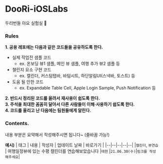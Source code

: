 # DooRi-iOSLabs
두리번들 아요 실험실 

### Rules

**1. 공용 레포에는 다음과 같은 코드들을 공유하도록 한다.**
- 실제 작업전 샘플 코드
  - ex. 온보딩 뷰1 샘플, 메인 뷰 샘플, 여행 추가 뷰2 샘플 등
- 챌린지 요소 구현 코드
  - ex. 캘린더, 커스텀탭바, 바텀시트, 하단알림UI(스낵바, 토스트) 등
- 도움 될 만한 코드
  - ex. Expandable Table Cell, Apple Login Sample, Push Notification 등

**2. 반드시 정리된 코드를 올려서 재사용이 쉽도록 한다.**    
**3. 주석을 최대한 꼼꼼히 달아서 다른 사람들이 이해·사용하기 쉽도록 한다.**  
**4. 코드를 올리고 난 다음에는 팀원들에게 알린다.**

### Contents. 
내용 부분은 요약해서 작성해주시면 됩니다~ (줄바꿈 가능!)


**예시)**
| 태그 | 내용 | 작성자 | 업데이트 날짜 | 바로가기 |
|--|--|--|--|--|
|`캘린더`, `뷰연습` | 여행일정뷰에 있는 수평 캘린더를 연습해보았습니다 |`태현` |`21.06.30(수)`|`링크를 작성해주세요`|
